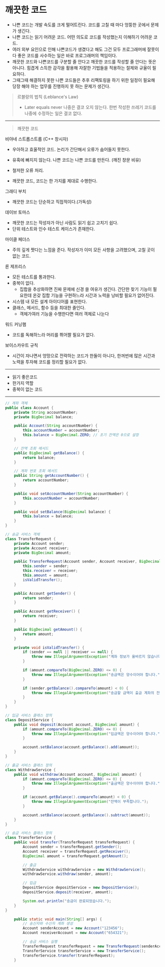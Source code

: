 # 깨끗한 코드

- 나쁜 코드는 개발 속도를 크게 떨어트린다. 코드를 고칠 때 마다 엉뚱한 곳에서 문제가 생긴다.
- 나쁜 코드는 읽기 어려운 코드. 어떤 의도로 코드를 작성했는지 이해하기 어려운 코드.
- 여러 외부 요인으로 인해 나쁜코드가 생겼다고 해도 그건 모두 프로그래머에 잘못이다
  좋은 코드를 사수하는 일은 바로 프로그래머의 책임이다.
- 깨끗한 코드와 나쁜코드를 구분할 줄 안다고 깨끗한 코드를 작성할 줄 안다는 뜻은 아니다. 힘겹게 스득한 감각을 활용해 자잘한 기법들을 적용하는 절제와 규율이 필요하다.
- 그때그때 해결하지 못한 나쁜 코드들은 추후 리팩토링을 하기 위한 일정이 필요해 당장 해야 하는 업무를 진행하지 못 하는 문제가 생긴다.

> 르블랑의 법칙 (Leblance's Law)
>
> - Later equals never 나중은 결코 오지 않는다. 한번 작성한 쓰레기 코드를 나중에 수정하는 일은 결코 없다.

---

> 깨끗한 코드

비야네 스트롭스트룹 (C++ 창시자)

- 우아하고 효울적인 코드. 논리가 간단해서 오류가 숨어들지 못한다.
- 유혹에 빠지지 않는다. 나쁜 코드는 나쁜 코드를 만든다. (깨진 창문 비유)

- 철저한 오류 처리.
- 깨끗한 코드, 코드는 한 가지를 제대로 수행한다.

그래디 부치

- 깨끗한 코드는 단순하고 직접적이다.(가독성)

데이브 토마스

- 깨끗한 코드는 작성자가 아닌 사람도 읽기 쉽고 고치기 쉽다.
- 단위 테스트와 인수 테스트 케이스가 존재한다.

마이클 페더스

- 주의 깊게 짯다는 느낌을 준다. 작성자가 이미 모든 사항을 고려했으며, 고칠 곳이 없는 코드.

론 제프리스

- 모든 테스트를 통과한다.
- 중복이 없다.
  - 집합을 추상화하면 진짜 문제에 신경 쓸 여유가 생긴다. 간단한 찾기 기능이 필요한데 온갖 집합 기능을 구현하느라 시간과 노력을 낭비할 필요가 없어진다.
- 시스템 내 모든 설계 아이디어를 표현한다.
- 클래스, 메서드, 함수 등을 최대한 줄인다.
  - 객체가여러 기능을 수행한다면 여러 객체로 나눈다

워드 커닝햄

- 코드를 독해하느라 머리를 쮜어짤 필요가 없다.

보이스카우트 규칙

- 시간이 자나면서 엉망으로 전략하는 코드가 한둘이 아니다, 한꺼번에 많은 시간과 노력을 투자해 코드를 정리할 필요가 없다.

---

- 읽기 좋은코드
- 한가지 역할
- 중복이 없는 코드

---

```java
// 계좌 객체
public class Account {
    private String accountNumber;
    private BigDecimal balance;

    public Account(String accountNumber) {
        this.accountNumber = accountNumber;
        this.balance = BigDecimal.ZERO; // 초기 잔액은 0으로 설정
    }

    // 잔액 조회 메서드
    public BigDecimal getBalance() {
        return balance;
    }

    // 계좌 번호 조회 메서드
    public String getAccountNumber() {
        return accountNumber;
    }

    public void setAccountNumber(String accountNumber) {
        this.accountNumber = accountNumber;
    }

    public void setBalance(BigDecimal balance) {
        this.balance = balance;
    }
}

```

```java
// 송금 서비스 객체
class TransferRequest {
    private Account sender;
    private Account receiver;
    private BigDecimal amount;

    public TransferRequest(Account sender, Account receiver, BigDecimal amount) {
        this.sender = sender;
        this.receiver = receiver;
        this.amount = amount;
        isValidTransfer();
    }

    public Account getSender() {
        return sender;
    }

    public Account getReceiver() {
        return receiver;
    }

    public BigDecimal getAmount() {
        return amount;
    }

    private void isValidTransfer() {
        if (sender == null || receiver == null) {
            throw new IllegalArgumentException("계좌 정보가 올바르지 않습니다.");
        }

        if (amount.compareTo(BigDecimal.ZERO) <= 0) {
            throw new IllegalArgumentException("송금액은 양수이어야 합니다.");
        }

        if (sender.getBalance().compareTo(amount) < 0) {
            throw new IllegalArgumentException("송금할 금액이 출금 계좌의 잔액보다 많습니다.");
        }
    }
}

```

```java
// 입금 서비스 클래스 정의
class DepositService {
    public void deposit(Account account, BigDecimal amount) {
        if (amount.compareTo(BigDecimal.ZERO) <= 0) {
            throw new IllegalArgumentException("입금액은 양수이어야 합니다.");
        }

        account.setBalance(account.getBalance().add(amount));
    }
}

```

```java
// 출금 서비스 클래스 정의
class WithdrawService {
    public void withdraw(Account account, BigDecimal amount) {
        if (amount.compareTo(BigDecimal.ZERO) <= 0) {
            throw new IllegalArgumentException("출금액은 양수이어야 합니다.");
        }

        if (account.getBalance().compareTo(amount) < 0) {
            throw new IllegalArgumentException("잔액이 부족합니다.");
        }

        account.setBalance(account.getBalance().subtract(amount));
    }
}

```

```java
// 송금 서비스 클래스 정의
class TransferService {
    public void transfer(TransferRequest transferRequest) {
        Account sender = transferRequest.getSender();
        Account receiver = transferRequest.getReceiver();
        BigDecimal amount = transferRequest.getAmount();

        // 출금
        WithdrawService withdrawService = new WithdrawService();
        withdrawService.withdraw(sender, amount);

        // 입금
        DepositService depositService = new DepositService();
        depositService.deposit(receiver, amount);

        System.out.println("송금이 완료되었습니다.");
    }
}

```

```java
    public static void main(String[] args) {
        // 송신자와 수신자 계좌 생성
        Account senderAccount = new Account("123456");
        Account receiverAccount = new Account("654321");

        // 송금 서비스 실행
        TransferRequest transferRequest = new TransferRequest(senderAccount, receiverAccount, new BigDecimal("100"));
        TransferService transferService = new TransferService();
        transferService.transfer(transferRequest);
    }

```
